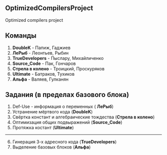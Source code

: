 ## OptimizedCompilersProject
Optimized compilers project

## Команды

1. __DoubleK__ - Папиж, Гаджиев
2. __ЛеРыб__ - Леонтьев, Рыбин
3. __TrueDevelopers__ - Пыслару, Михайличенко
4. __Source_Code__ - Пак, Гончаров
5. __Стрела в колено__ - Троицкий, Проскуряков
6. __Ultimate__ - Батраков, Тухиков
7. __Альфа__ - Валяев, Гулканян

## Задания (в пределах базового блока)

1. Def-Use - информация о переменных ( __ЛеРыб__)
2. Устранение мёртвого кода (__DoubleK__)
3. Свёртка констант и алгебраические тождества (__Стрела в колено__)
4. Оптимизация общих подвыражений (__Source_Code__)
5. Протяжка костант (__Ultimate__)
---
6. Гинерация 3-х адресного кода (__TrueDevelopers__)
7. Выделение базовых блоков (__Альфа__)

